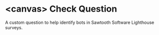 # &lt;canvas&gt; Check Question
A custom question to help identify bots in Sawtooth Software Lighthouse surveys.

